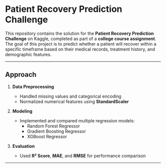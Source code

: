 # Patient Recovery Prediction Challenge

This repository contains the solution for the **Patient Recovery Prediction Challenge** on Kaggle, completed as part of a **college course assignment**.  
The goal of this project is to predict whether a patient will recover within a specific timeframe based on their medical records, treatment history, and demographic features.

---

## Approach
1. **Data Preprocessing**
   - Handled missing values and categorical encoding  
   - Normalized numerical features using **StandardScaler**

2. **Modeling**
   - Implemented and compared multiple regression models:
     - Random Forest Regressor  
     - Gradient Boosting Regressor  
     - XGBoost Regressor

3. **Evaluation**
   - Used **R² Score**, **MAE**, and **RMSE** for performance comparison

---
